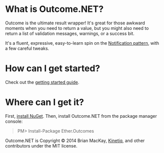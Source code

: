 What is Outcome.NET?
==============
Outcome is the ultimate result wrapper! It's great for those awkward moments when you need to return a value, but you might also need to return a list of validation messages, warnings, or a success bit.

It's a fluent, expressive, easy-to-learn spin on the <a href="http://martinfowler.com/dslCatalog/notification.html">Notification pattern</a>, with a few careful tweaks.  

How can I get started?
==============

Check out the <a href="https://github.com/kinetiq/Ether.Outcomes/wiki/Getting-started">getting started guide</a>.

Where can I get it?
==============

First, <a href="http://docs.nuget.org/docs/start-here/installing-nuget">install NuGet</a>. Then, install Outcome.NET from the package manager console:

>PM> Install-Package Ether.Outcomes

Outcome.NET is Copyright © 2014 Brian MacKay, <a href="getkinetiq.com">Kinetiq</a>, and other contributors under the MIT license.
